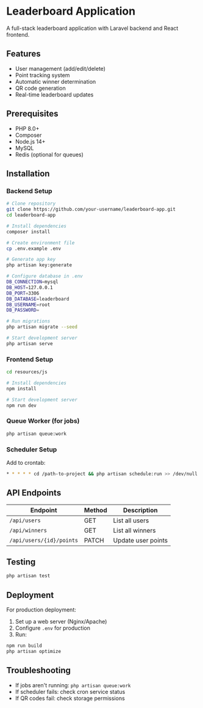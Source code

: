 # Leaderboard Application

A full-stack leaderboard application with Laravel backend and React frontend.

## Features
- User management (add/edit/delete)
- Point tracking system
- Automatic winner determination
- QR code generation
- Real-time leaderboard updates

## Prerequisites
- PHP 8.0+
- Composer
- Node.js 14+
- MySQL
- Redis (optional for queues)

## Installation

### Backend Setup
```bash
# Clone repository
git clone https://github.com/your-username/leaderboard-app.git
cd leaderboard-app

# Install dependencies
composer install

# Create environment file
cp .env.example .env

# Generate app key
php artisan key:generate

# Configure database in .env
DB_CONNECTION=mysql
DB_HOST=127.0.0.1
DB_PORT=3306
DB_DATABASE=leaderboard
DB_USERNAME=root
DB_PASSWORD=

# Run migrations
php artisan migrate --seed

# Start development server
php artisan serve
```

### Frontend Setup
```bash
cd resources/js

# Install dependencies
npm install

# Start development server
npm run dev
```

### Queue Worker (for jobs)
```bash
php artisan queue:work
```

### Scheduler Setup
Add to crontab:
```bash
* * * * * cd /path-to-project && php artisan schedule:run >> /dev/null 2>&1
```

## API Endpoints
| Endpoint | Method | Description |
|----------|--------|-------------|
| `/api/users` | GET | List all users |
| `/api/winners` | GET | List all winners |
| `/api/users/{id}/points` | PATCH | Update user points |

## Testing
```bash
php artisan test
```

## Deployment
For production deployment:
1. Set up a web server (Nginx/Apache)
2. Configure `.env` for production
3. Run:
```bash
npm run build
php artisan optimize
```

## Troubleshooting
- If jobs aren't running: `php artisan queue:work`
- If scheduler fails: check cron service status
- If QR codes fail: check storage permissions
